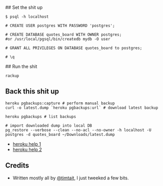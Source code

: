 ## Set the shit up

    $ psql -h localhost

    # CREATE USER postgres WITH PASSWORD 'postgres';

    # CREATE DATABASE quotes_board WITH OWNER postgres;   #or /usr/local/pgsql/bin/createdb mydb -O user

    # GRANT ALL PRIVILEGES ON DATABASE quotes_board to postgres;

    # \q

## Run the shit

    rackup


## Back this shit up

    heroku pgbackups:capture # perform manual backup
    curl -o latest.dump `heroku pgbackups:url` # download latest backup

    heroku pgbackups # list backups

    # import downloaded dump into local DB
    pg_restore --verbose --clean --no-acl --no-owner -h localhost -U postgres -d quotes_board ~/Downloads/latest.dump

* [heroku help 1](https://devcenter.heroku.com/articles/pgbackups#downloading-a-backup)
* [heroku help 2](https://devcenter.heroku.com/articles/heroku-postgres-import-export#export)


## Credits

* Written mostly all by [@timtait](https://github.com/timtait), I just tweeked a few bits.
